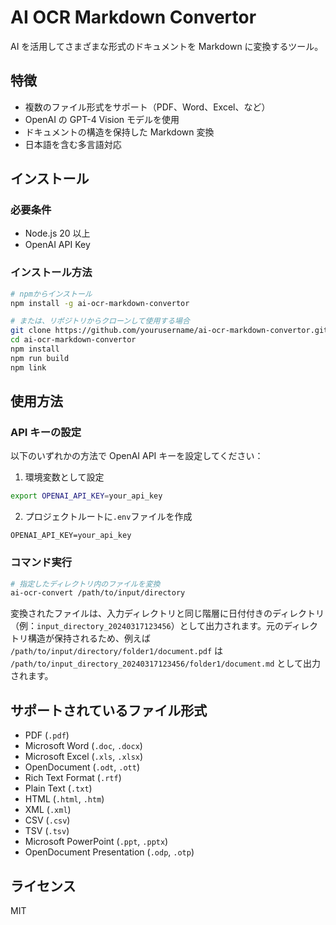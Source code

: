 # AI OCR Markdown Convertor

AI を活用してさまざまな形式のドキュメントを Markdown に変換するツール。

## 特徴

- 複数のファイル形式をサポート（PDF、Word、Excel、など）
- OpenAI の GPT-4 Vision モデルを使用
- ドキュメントの構造を保持した Markdown 変換
- 日本語を含む多言語対応

## インストール

### 必要条件

- Node.js 20 以上
- OpenAI API Key

### インストール方法

```bash
# npmからインストール
npm install -g ai-ocr-markdown-convertor

# または、リポジトリからクローンして使用する場合
git clone https://github.com/yourusername/ai-ocr-markdown-convertor.git
cd ai-ocr-markdown-convertor
npm install
npm run build
npm link
```

## 使用方法

### API キーの設定

以下のいずれかの方法で OpenAI API キーを設定してください：

1. 環境変数として設定

```bash
export OPENAI_API_KEY=your_api_key
```

2. プロジェクトルートに`.env`ファイルを作成

```
OPENAI_API_KEY=your_api_key
```

### コマンド実行

```bash
# 指定したディレクトリ内のファイルを変換
ai-ocr-convert /path/to/input/directory
```

変換されたファイルは、入力ディレクトリと同じ階層に日付付きのディレクトリ（例：`input_directory_20240317123456`）として出力されます。元のディレクトリ構造が保持されるため、例えば `/path/to/input/directory/folder1/document.pdf` は `/path/to/input_directory_20240317123456/folder1/document.md` として出力されます。

## サポートされているファイル形式

- PDF (`.pdf`)
- Microsoft Word (`.doc`, `.docx`)
- Microsoft Excel (`.xls`, `.xlsx`)
- OpenDocument (`.odt`, `.ott`)
- Rich Text Format (`.rtf`)
- Plain Text (`.txt`)
- HTML (`.html`, `.htm`)
- XML (`.xml`)
- CSV (`.csv`)
- TSV (`.tsv`)
- Microsoft PowerPoint (`.ppt`, `.pptx`)
- OpenDocument Presentation (`.odp`, `.otp`)

## ライセンス

MIT
